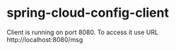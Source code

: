 # spring-cloud-config-client

Client is running on port 8080.
To access it use URL http://localhost:8080/msg

